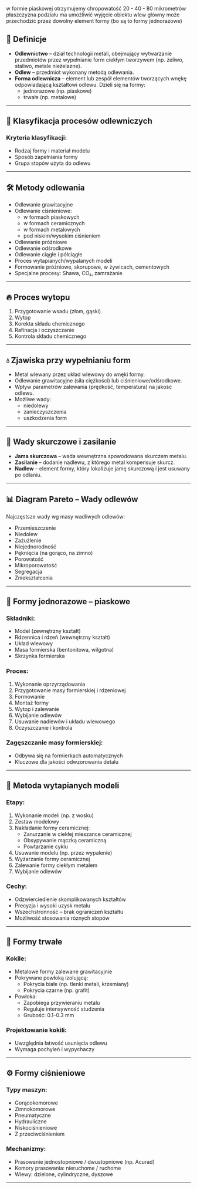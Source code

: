 w formie piaskowej otrzymujemy chropowatość 20 - 40 - 80 mikrometrów
płaszczyzna podziału ma umożliwić wyjęcie obiektu
wlew główny może przechodzić przez dowolny element formy (bo są to formy jednorazowe)

## 📘 Definicje

- **Odlewnictwo** – dział technologii metali, obejmujący wytwarzanie przedmiotów przez wypełnianie form ciekłym tworzywem (np. żeliwo, staliwo, metale nieżelazne).
- **Odlew** – przedmiot wykonany metodą odlewania.
- **Forma odlewnicza** – element lub zespół elementów tworzących wnękę odpowiadającą kształtowi odlewu. Dzieli się na formy:
  - jednorazowe (np. piaskowe)
  - trwałe (np. metalowe)

---

## 🧩 Klasyfikacja procesów odlewniczych

### Kryteria klasyfikacji:
- Rodzaj formy i materiał modelu
- Sposób zapełniania formy
- Grupa stopów użyta do odlewu

---

## 🛠️ Metody odlewania

- Odlewanie grawitacyjne
- Odlewanie ciśnieniowe:
  - w formach piaskowych
  - w formach ceramicznych
  - w formach metalowych
  - pod niskim/wysokim ciśnieniem
- Odlewanie próżniowe
- Odlewanie odśrodkowe
- Odlewanie ciągłe i półciągłe
- Proces wytapianych/wypalanych modeli
- Formowanie próżniowe, skorupowe, w żywicach, cementowych
- Specjalne procesy: Shawa, CO₂, zamrażanie

---

## 🔥 Proces wytopu

1. Przygotowanie wsadu (złom, gąski)
2. Wytop
3. Korekta składu chemicznego
4. Rafinacja i oczyszczanie
5. Kontrola składu chemicznego

---

## 💧 Zjawiska przy wypełnianiu form

- Metal wlewany przez układ wlewowy do wnęki formy.
- Odlewanie grawitacyjne (siła ciężkości) lub ciśnieniowe/odśrodkowe.
- Wpływ parametrów zalewania (prędkość, temperatura) na jakość odlewu.
- Możliwe wady:
  - niedolewy
  - zanieczyszczenia
  - uszkodzenia form

---

## 🧱 Wady skurczowe i zasilanie

- **Jama skurczowa** – wada wewnętrzna spowodowana skurczem metalu.
- **Zasilanie** – dodanie nadlewu, z którego metal kompensuje skurcz.
- **Nadlew** – element formy, który lokalizuje jamę skurczową i jest usuwany po odlaniu.

---

## 📊 Diagram Pareto – Wady odlewów

Najczęstsze wady wg masy wadliwych odlewów:
- Przemieszczenie
- Niedolew
- Zażużlenie
- Niejednorodność
- Pęknięcia (na gorąco, na zimno)
- Porowatość
- Mikroporowatość
- Segregacja
- Zniekształcenia

---

## 🧪 Formy jednorazowe – piaskowe

### Składniki:
- Model (zewnętrzny kształt)
- Rdzennica i rdzeń (wewnętrzny kształt)
- Układ wlewowy
- Masa formierska (bentonitowa, wilgotna)
- Skrzynka formierska

### Proces:
1. Wykonanie oprzyrządowania
2. Przygotowanie masy formierskiej i rdzeniowej
3. Formowanie
4. Montaż formy
5. Wytop i zalewanie
6. Wybijanie odlewów
7. Usuwanie nadlewów i układu wlewowego
8. Oczyszczanie i kontrola

### Zagęszczanie masy formierskiej:
- Odbywa się na formierkach automatycznych
- Kluczowe dla jakości odwzorowania detalu

---

## 🧪 Metoda wytapianych modeli

### Etapy:
1. Wykonanie modeli (np. z wosku)
2. Zestaw modelowy
3. Nakładanie formy ceramicznej:
   - Zanurzanie w ciekłej mieszance ceramicznej
   - Obsypywanie mączką ceramiczną
   - Powtarzanie cyklu
4. Usuwanie modelu (np. przez wypalenie)
5. Wyżarzanie formy ceramicznej
6. Zalewanie formy ciekłym metalem
7. Wybijanie odlewów

### Cechy:
- Odzwierciedlenie skomplikowanych kształtów
- Precyzja i wysoki uzysk metalu
- Wszechstronność – brak ograniczeń kształtu
- Możliwość stosowania różnych stopów

---

## 🧱 Formy trwałe

### Kokile:
- Metalowe formy zalewane grawitacyjnie
- Pokrywane powłoką izolującą:
  - Pokrycia białe (np. tlenki metali, krzemiany)
  - Pokrycia czarne (np. grafit)
- Powłoka:
  - Zapobiega przywieraniu metalu
  - Reguluje intensywność studzenia
  - Grubość: 0.1–0.3 mm

### Projektowanie kokili:
- Uwzględnia łatwość usunięcia odlewu
- Wymaga pochyleń i wypychaczy

---

## ⚙️ Formy ciśnieniowe

### Typy maszyn:
- Gorącokomorowe
- Zimnokomorowe
- Pneumatyczne
- Hydrauliczne
- Niskociśnieniowe
- Z przeciwciśnieniem

### Mechanizmy:
- Prasowanie jednostopniowe / dwustopniowe (np. Acurad)
- Komory prasowania: nieruchome / ruchome
- Wlewy: dzielone, cylindryczne, dyszowe

---
